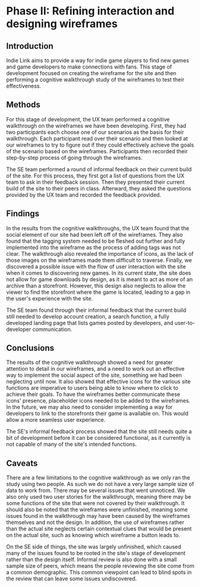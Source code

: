 # Phase II: Refining interaction and designing wireframes

## Introduction

Indie Link aims to provide a way for indie game players to find new games and game developers to make connections with fans. This stage of development focused on creating the wireframe for the site and then performing a cognitive walkthrough study of the wireframes to test their effectiveness. 

## Methods

For this stage of development, the UX team performed a cognitive walkthrough on the wireframes we have been developing. First, they had two participants each choose one of our scenarios as the basis for their walkthrough. Each participant read over their scenario and then looked at our wireframes to try to figure out if they could effectively achieve the goals of the scenario based on the wireframes. Participants then recorded their step-by-step process of going through the wireframes. 

The SE team performed a round of informal feedback on their current build of the site. For this process, they first got a list of questions from the UX team to ask in their feedback session. Then they presented their current build of the site to their peers in class. Afterward, they asked the questions provided by the UX team and recorded the feedback provided. 

## Findings

In the results from the cognitive walkthroughs, the UX team found that the social element of our site had been left off of the wireframes. They also found that the tagging system needed to be fleshed out further and fully implemented into the wireframe as the process of adding tags was not clear. The walkthrough also revealed the importance of icons, as the lack of those images on the wireframes made them difficult to traverse. Finally, we discovered a possible issue with the flow of user interaction with the site when it comes to discovering new games. In its current state, the site does not allow for game downloads by design, as it is meant to act as more of an archive than a storefront. However, this design also neglects to allow the viewer to find the storefront where the game is located, leading to a gap in the user's experience with the site. 

The SE team found through their informal feedback that the current build still needed to develop account creation, a search function, a fully developed landing page that lists games posted by developers, and user-to-developer communication.

## Conclusions

The results of the cognitive walkthrough showed a need for greater attention to detail in our wireframes, and a need to work out an effective way to implement the social aspect of the site, something we had been neglecting until now. It also showed that effective icons for the various site functions are imperative to users being able to know where to click to achieve their goals. To have the wireframes better communicate these icons' presence, placeholder icons needed to be added to the wireframes. In the future, we may also need to consider implementing a way for developers to link to the storefronts their game is available on. This would allow a more seamless user experience.

The SE's informal feedback process showed that the site still needs quite a bit of development before it can be considered functional, as it currently is not capable of many of the site's intended functions. 

## Caveats

There are a few limitations to the cognitive walkthrough as we only ran the study using two people. As such we do not have a very large sample size of data to work from. There may be several issues that went unnoticed. We also only used two user stories for the walkthrough, meaning there may be some functions of the site that were not covered by their walkthrough. It should also be noted that the wireframes were unfinished, meaning some issues found in the walkthrough may have been caused by the wireframes themselves and not the design. In addition, the use of wireframes rather than the actual site neglects certain contextual clues that would be present on the actual site, such as knowing which wireframe a button leads to.  

On the SE side of things, the site was largely unfinished, which caused many of the issues found to be rooted in the site's stage of development rather than the design itself. Informal review is also done with a small sample size of peers, which means the people reviewing the site come from a common demographic. This common viewpoint can lead to blind spots in the review that can leave some issues undiscovered. 

